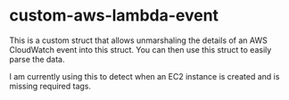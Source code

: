 # custom-aws-lambda-event

This is a custom struct that allows unmarshaling the details of an AWS CloudWatch event into this struct. You can then use this struct to easily parse the data.  

I am currently using this to detect when an EC2 instance is created and is missing required tags.